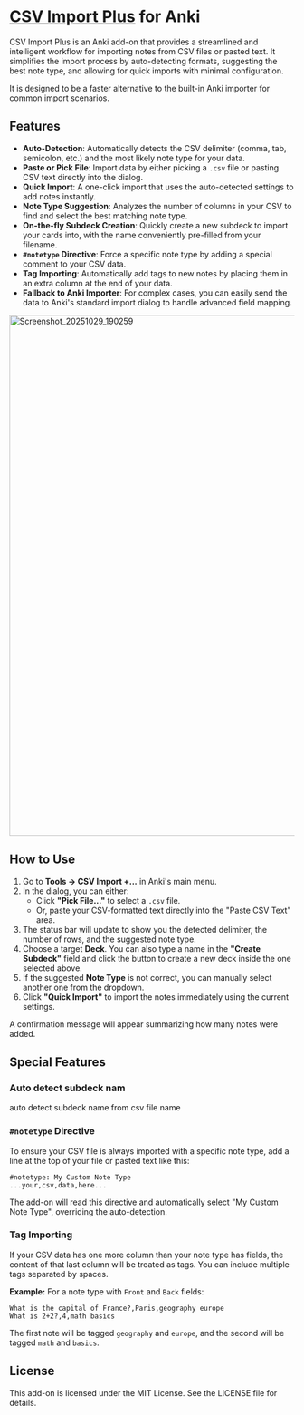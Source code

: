 # [CSV Import Plus](https://ankiweb.net/shared/info/196373966) for Anki

CSV Import Plus is an Anki add-on that provides a streamlined and intelligent workflow for importing notes from CSV files or pasted text. It simplifies the import process by auto-detecting formats, suggesting the best note type, and allowing for quick imports with minimal configuration.

It is designed to be a faster alternative to the built-in Anki importer for common import scenarios.

## Features

- **Auto-Detection**: Automatically detects the CSV delimiter (comma, tab, semicolon, etc.) and the most likely note type for your data.
- **Paste or Pick File**: Import data by either picking a `.csv` file or pasting CSV text directly into the dialog.
- **Quick Import**: A one-click import that uses the auto-detected settings to add notes instantly.
- **Note Type Suggestion**: Analyzes the number of columns in your CSV to find and select the best matching note type.
- **On-the-fly Subdeck Creation**: Quickly create a new subdeck to import your cards into, with the name conveniently pre-filled from your filename.
- **`#notetype` Directive**: Force a specific note type by adding a special comment to your CSV data.
- **Tag Importing**: Automatically add tags to new notes by placing them in an extra column at the end of your data.
- **Fallback to Anki Importer**: For complex cases, you can easily send the data to Anki's standard import dialog to handle advanced field mapping.
<img width="1444" height="919" alt="Screenshot_20251029_190259" src="https://github.com/user-attachments/assets/0683a882-b846-492a-a48c-c489a69c3a73" />

## How to Use

1.  Go to **Tools → CSV Import +...** in Anki's main menu.
2.  In the dialog, you can either:
    -   Click **"Pick File..."** to select a `.csv` file.
    -   Or, paste your CSV-formatted text directly into the "Paste CSV Text" area.
3.  The status bar will update to show you the detected delimiter, the number of rows, and the suggested note type.
4.  Choose a target **Deck**. You can also type a name in the **"Create Subdeck"** field and click the button to create a new deck inside the one selected above.
5.  If the suggested **Note Type** is not correct, you can manually select another one from the dropdown.
6.  Click **"Quick Import"** to import the notes immediately using the current settings.

A confirmation message will appear summarizing how many notes were added.

## Special Features

### Auto detect subdeck nam

auto detect subdeck name from csv file name 

### `#notetype` Directive

To ensure your CSV file is always imported with a specific note type, add a line at the top of your file or pasted text like this:

```csv
#notetype: My Custom Note Type
...your,csv,data,here...
```

The add-on will read this directive and automatically select "My Custom Note Type", overriding the auto-detection.

### Tag Importing

If your CSV data has one more column than your note type has fields, the content of that last column will be treated as tags. You can include multiple tags separated by spaces.

**Example:** For a note type with `Front` and `Back` fields:

```csv
What is the capital of France?,Paris,geography europe
What is 2+2?,4,math basics
```

The first note will be tagged `geography` and `europe`, and the second will be tagged `math` and `basics`.

## License

This add-on is licensed under the MIT License. See the LICENSE file for details.
